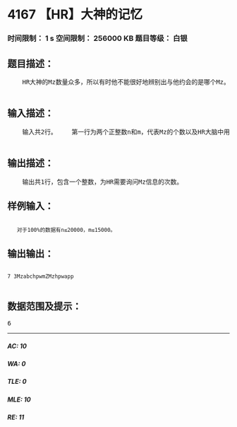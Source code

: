 # 4167 【HR】大神的记忆   
### 时间限制： 1 s     空间限制： 256000 KB     题目等级： 白银  
## 题目描述：  

<pre>
    HR大神的Mz数量众多，所以有时他不能很好地辨别出与他约会的是哪个Mz。所以每见到一名Mz，他就会先在大脑中寻找这名Mz的信息，如果找得到， HR就能愉快的玩耍；如果大脑中没有，HR大神便会询问这位Mz的信息，并将其信息记在大脑中，以备后续的愉悦。不幸的是，由于HR大神Mz数量太多，而且忙于在机房刷题(玩codevs的Flappy Bird)，他的大脑无法同时记住所有Mz的信息。 假设HR的大脑中有M个单元，每单元能存放一个Mz的所有信息。每将一个新Mz存入大脑前，如果当前大脑中已存入的Mz数不超过M，HR会将新Mz存入一个未使用的记忆单元；若大脑中已存入M个Mz，HR只好忍痛割爱，清空最早进入大脑的那个Mz的信息，腾出单元来， 存放新Mz（喜新厌旧）。假设HR大神要与N个Mz约会（Mz有可能重复）。给定所有Mz，HR大神需要询问几次Mz的信息？假设在约会(papapa)前，他的大脑中没有任何Mz的信息。  

</pre>
  
  
## 输入描述：  

<pre>
    输入共2行。    第一行为两个正整数n和m，代表Mz的个数以及HR大脑中用来储存Mz信息的单元个数。    第二行为N个非负整数，按照把妹的顺序，每个字符串（长度≤250，字符串只包含大小写英文字母 ）代表一个Mz。数列中两个Mz是同一个Mz，当且仅当它们对应的字符串相同。  

</pre>
  
  
## 输出描述：  

<pre>
    输出共1行，包含一个整数，为HR需要询问Mz信息的次数。
</pre>
  
  
## 样例输入：  

<pre><code>
   对于100%的数据有n≤20000，m≤15000。
</code></pre>
  
  
## 输出输出：  

<pre><code>
7 3MzabchpwmZMzhpwapp  

</code></pre>
  
  
## 数据范围及提示：  

<pre>
6
</pre>
  
  
***  

##### AC: 10  
##### WA: 0  
##### TLE: 0  
##### MLE: 10  
##### RE: 11  
